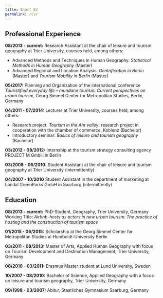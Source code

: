 ```yaml
---
title: Short SV
permalink: /cv/
---
```


## Professional Experience

**08/2013 - current:**
Research Assistant at the chair of leisure and tourism geography at Trier University, courses held, among others:
* Advanced Methods and Techniques in Human Geography: *Statistical Methods in Human Geography* (Master) 
* Advanced Regional and Location Analysis: *Gentrification in Berlin* (Master) and *Tourism Mobility in Berlin* (Master) 

**05/2017:**
Planning and Organization of the international conference *Touristified everyday life – mundane tourism: Current perspectives on urban tourism*, Georg Simmel Center for Metropolitan Studies, Berlin, Germany

**04/2011 - 07/2014:**
Lecturer at Trier University, courses held, among others:
* Research project: *Tourism in the Ahr valley*; research project in cooperation with the chamber of commerce, Koblenz (Bachelor)
* Introductory seminar: *Basics of leisure and tourism geography* (Bachelor)

**03/2012 - 08/2012:**
Internship at the tourism strategy consulting agency PROJECT M GmbH in Berlin

**03/2008 - 06/2010:**
Student Assistant at the chair of leisure and tourism geography at Trier University (intermittently)

**04/2007 - 10/2010**
Student Assistant in the department of marketing at Landal GreenParks GmbH in Saarburg (intermittently)


## Education

**08/2013 - current:**
PhD-Student, Geography, Trier University, Germany 
Working  Title: *Airbnb-hosts as actors in new urban tourism: The practice of hosting  and the construction of tourism space*

**01/2015 - 06/2015:**
Scholarship at the Georg Simmel Center  for Metropolitan Studies at Humboldt-University Berlin

**03/2011 - 08/2013:**
Master of Arts, Applied Human Geography with focus on Tourism Development  and Destination Management, Trier University, Germany

**08/2010 - 03/2011:**
Erasmus Master student at Lund University, Sweden

**10/2007 - 08/2010:**
Bachelor of Science, Applied Geography with a focus on  leisure and tourism geography, Trier University, Germany

**09/1998 - 03/2007:**
Abitur, Staatliches Gymnasium Saarburg, Germany
